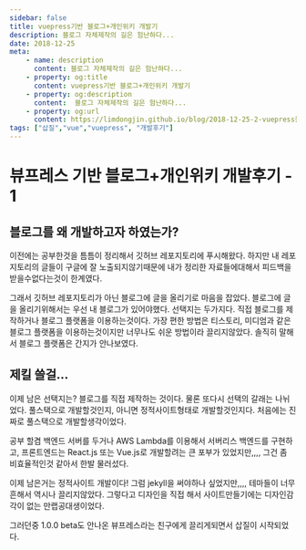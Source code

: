 ```yaml
---
sidebar: false
title: vuepress기반 블로그+개인위키 개발기
description: 블로그 자체제작의 길은 험난하다...
date: 2018-12-25
meta:
    - name: description
      content: 블로그 자체제작의 길은 험난하다...
    - property: og:title
      content: vuepress기반 블로그+개인위키 개발기
    - property: og:description
      content:  블로그 자체제작의 길은 험난하다...
    - property: og:url
      content: https://limdongjin.github.io/blog/2018-12-25-2-vuepress블로그제작과정.html
tags: ["삽질","vue","vuepress", "개발후기"]
---
```

# 뷰프레스 기반 블로그+개인위키 개발후기 - 1

## 블로그를 왜 개발하고자 하였는가?

이전에는 공부한것을 틈틈이 정리해서 깃허브 레포지토리에 푸시해왔다.
하지만 내 레포지토리의 글들이 구글에 잘 노출되지않기때문에 내가 정리한 자료들에대해서 피드백을 받을수없다는것이 한계였다.

그래서 깃허브 레포지토리가 아닌 블로그에 글을 올리기로 마음을 잡았다.
블로그에 글을 올리기위해서는 우선 내 블로그가 있어야했다. 선택지는 두가지다.
직접 블로그를 제작하거나 블로그 플랫폼을 이용하는것이다.
가장 편한 방법은 티스토리, 미디엄과 같은 블로그 플랫폼을 이용하는것이지만 너무나도 쉬운 방법이라 끌리지않았다.
솔직히 말해서 블로그 플랫폼은 간지가 안나보였다.

## 제킬 쓸걸...

이제 남은 선택지는? 블로그를 직접 제작하는 것이다. 물론 또다시 선택의 갈래는 나뉘었다.
풀스택으로 개발할것인지, 아니면 정적사이트형태로 개발할것인지다.
처음에는 진짜로 풀스택으로 개발할생각이었다.

공부 할겸 백엔드 서버를 두거나 AWS Lambda를 이용해서 서버리스 백엔드를 구현하고, 프론트엔드는 React.js 또는 Vue.js로 개발할려는 큰 포부가 있었지만,,,, 그건 좀 비효율적인것 같아서 한발 물러섰다.

이제 남은거는 정적사이트 개발이다!
그럼 jekyll을 써야하나 싶었지만,,,,
테마들이 너무 흔해서 역시나 끌리지않았다.
그렇다고 디자인을 직접 해서 사이트만들기에는 디자인감각이 없는 만랩공대생이었다.

그러던중 1.0.0 beta도 안나온 뷰프레스라는 친구에게 끌리게되면서 삽질이 시작되었다.
